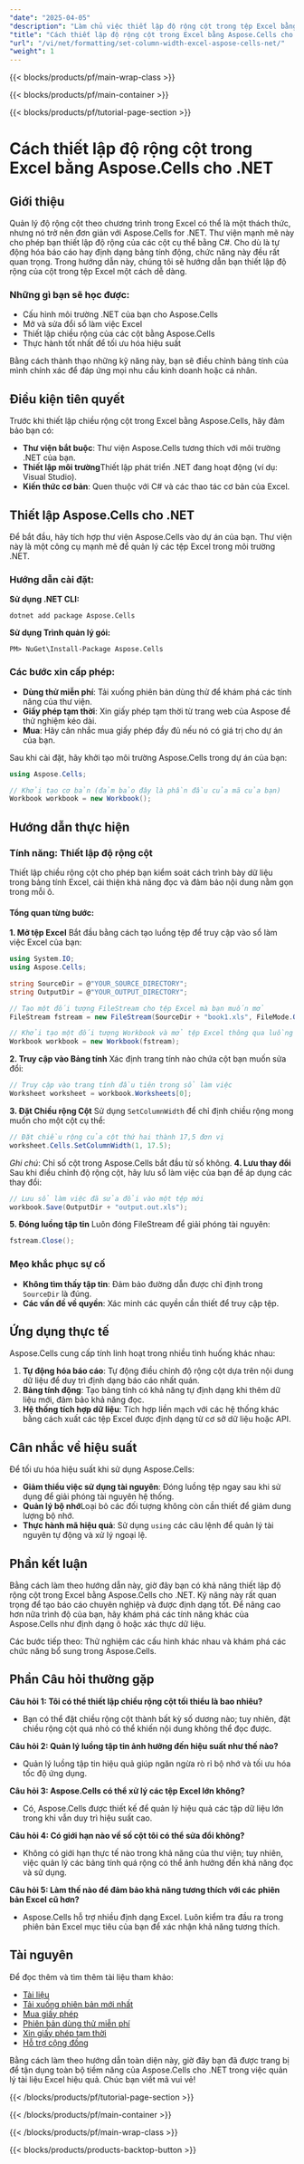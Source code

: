 ```yaml
---
"date": "2025-04-05"
"description": "Làm chủ việc thiết lập độ rộng cột trong tệp Excel bằng Aspose.Cells cho .NET với hướng dẫn toàn diện này. Tìm hiểu cách tự động định dạng bảng tính và cải thiện khả năng đọc dữ liệu."
"title": "Cách thiết lập độ rộng cột trong Excel bằng Aspose.Cells cho .NET - Hướng dẫn đầy đủ"
"url": "/vi/net/formatting/set-column-width-excel-aspose-cells-net/"
"weight": 1
---
```


{{< blocks/products/pf/main-wrap-class >}}

{{< blocks/products/pf/main-container >}}

{{< blocks/products/pf/tutorial-page-section >}}


# Cách thiết lập độ rộng cột trong Excel bằng Aspose.Cells cho .NET

## Giới thiệu

Quản lý độ rộng cột theo chương trình trong Excel có thể là một thách thức, nhưng nó trở nên đơn giản với Aspose.Cells for .NET. Thư viện mạnh mẽ này cho phép bạn thiết lập độ rộng của các cột cụ thể bằng C#. Cho dù là tự động hóa báo cáo hay định dạng bảng tính động, chức năng này đều rất quan trọng. Trong hướng dẫn này, chúng tôi sẽ hướng dẫn bạn thiết lập độ rộng của cột trong tệp Excel một cách dễ dàng.

### Những gì bạn sẽ học được:
- Cấu hình môi trường .NET của bạn cho Aspose.Cells
- Mở và sửa đổi sổ làm việc Excel
- Thiết lập chiều rộng của các cột bằng Aspose.Cells
- Thực hành tốt nhất để tối ưu hóa hiệu suất

Bằng cách thành thạo những kỹ năng này, bạn sẽ điều chỉnh bảng tính của mình chính xác để đáp ứng mọi nhu cầu kinh doanh hoặc cá nhân.

## Điều kiện tiên quyết

Trước khi thiết lập chiều rộng cột trong Excel bằng Aspose.Cells, hãy đảm bảo bạn có:
- **Thư viện bắt buộc**: Thư viện Aspose.Cells tương thích với môi trường .NET của bạn.
- **Thiết lập môi trường**Thiết lập phát triển .NET đang hoạt động (ví dụ: Visual Studio).
- **Kiến thức cơ bản**: Quen thuộc với C# và các thao tác cơ bản của Excel.

## Thiết lập Aspose.Cells cho .NET

Để bắt đầu, hãy tích hợp thư viện Aspose.Cells vào dự án của bạn. Thư viện này là một công cụ mạnh mẽ để quản lý các tệp Excel trong môi trường .NET.

### Hướng dẫn cài đặt:
**Sử dụng .NET CLI:**
```shell
dotnet add package Aspose.Cells
```
**Sử dụng Trình quản lý gói:**
```shell
PM> NuGet\Install-Package Aspose.Cells
```

### Các bước xin cấp phép:
- **Dùng thử miễn phí**: Tải xuống phiên bản dùng thử để khám phá các tính năng của thư viện.
- **Giấy phép tạm thời**: Xin giấy phép tạm thời từ trang web của Aspose để thử nghiệm kéo dài.
- **Mua**: Hãy cân nhắc mua giấy phép đầy đủ nếu nó có giá trị cho dự án của bạn.

Sau khi cài đặt, hãy khởi tạo môi trường Aspose.Cells trong dự án của bạn:
```csharp
using Aspose.Cells;

// Khởi tạo cơ bản (đảm bảo đây là phần đầu của mã của bạn)
Workbook workbook = new Workbook();
```

## Hướng dẫn thực hiện

### Tính năng: Thiết lập độ rộng cột

Thiết lập chiều rộng cột cho phép bạn kiểm soát cách trình bày dữ liệu trong bảng tính Excel, cải thiện khả năng đọc và đảm bảo nội dung nằm gọn trong mỗi ô.

#### Tổng quan từng bước:
**1. Mở tệp Excel**
Bắt đầu bằng cách tạo luồng tệp để truy cập vào sổ làm việc Excel của bạn:
```csharp
using System.IO;
using Aspose.Cells;

string SourceDir = @"YOUR_SOURCE_DIRECTORY";
string OutputDir = @"YOUR_OUTPUT_DIRECTORY";

// Tạo một đối tượng FileStream cho tệp Excel mà bạn muốn mở
FileStream fstream = new FileStream(SourceDir + "book1.xls", FileMode.Open);

// Khởi tạo một đối tượng Workbook và mở tệp Excel thông qua luồng
Workbook workbook = new Workbook(fstream);
```
**2. Truy cập vào Bảng tính**
Xác định trang tính nào chứa cột bạn muốn sửa đổi:
```csharp
// Truy cập vào trang tính đầu tiên trong sổ làm việc
Worksheet worksheet = workbook.Worksheets[0];
```
**3. Đặt Chiều rộng Cột**
Sử dụng `SetColumnWidth` để chỉ định chiều rộng mong muốn cho một cột cụ thể:
```csharp
// Đặt chiều rộng của cột thứ hai thành 17,5 đơn vị
worksheet.Cells.SetColumnWidth(1, 17.5);
```
*Ghi chú*: Chỉ số cột trong Aspose.Cells bắt đầu từ số không.
**4. Lưu thay đổi**
Sau khi điều chỉnh độ rộng cột, hãy lưu sổ làm việc của bạn để áp dụng các thay đổi:
```csharp
// Lưu sổ làm việc đã sửa đổi vào một tệp mới
workbook.Save(OutputDir + "output.out.xls");
```
**5. Đóng luồng tập tin**
Luôn đóng FileStream để giải phóng tài nguyên:
```csharp
fstream.Close();
```

### Mẹo khắc phục sự cố
- **Không tìm thấy tập tin**: Đảm bảo đường dẫn được chỉ định trong `SourceDir` là đúng.
- **Các vấn đề về quyền**: Xác minh các quyền cần thiết để truy cập tệp.

## Ứng dụng thực tế

Aspose.Cells cung cấp tính linh hoạt trong nhiều tình huống khác nhau:
1. **Tự động hóa báo cáo**: Tự động điều chỉnh độ rộng cột dựa trên nội dung dữ liệu để duy trì định dạng báo cáo nhất quán.
2. **Bảng tính động**: Tạo bảng tính có khả năng tự định dạng khi thêm dữ liệu mới, đảm bảo khả năng đọc.
3. **Hệ thống tích hợp dữ liệu**: Tích hợp liền mạch với các hệ thống khác bằng cách xuất các tệp Excel được định dạng từ cơ sở dữ liệu hoặc API.

## Cân nhắc về hiệu suất

Để tối ưu hóa hiệu suất khi sử dụng Aspose.Cells:
- **Giảm thiểu việc sử dụng tài nguyên**: Đóng luồng tệp ngay sau khi sử dụng để giải phóng tài nguyên hệ thống.
- **Quản lý bộ nhớ**Loại bỏ các đối tượng không còn cần thiết để giảm dung lượng bộ nhớ.
- **Thực hành mã hiệu quả**: Sử dụng `using` các câu lệnh để quản lý tài nguyên tự động và xử lý ngoại lệ.

## Phần kết luận

Bằng cách làm theo hướng dẫn này, giờ đây bạn có khả năng thiết lập độ rộng cột trong Excel bằng Aspose.Cells cho .NET. Kỹ năng này rất quan trọng để tạo báo cáo chuyên nghiệp và được định dạng tốt. Để nâng cao hơn nữa trình độ của bạn, hãy khám phá các tính năng khác của Aspose.Cells như định dạng ô hoặc xác thực dữ liệu.

Các bước tiếp theo: Thử nghiệm các cấu hình khác nhau và khám phá các chức năng bổ sung trong Aspose.Cells.

## Phần Câu hỏi thường gặp

**Câu hỏi 1: Tôi có thể thiết lập chiều rộng cột tối thiểu là bao nhiêu?**
- Bạn có thể đặt chiều rộng cột thành bất kỳ số dương nào; tuy nhiên, đặt chiều rộng cột quá nhỏ có thể khiến nội dung không thể đọc được.

**Câu hỏi 2: Quản lý luồng tập tin ảnh hưởng đến hiệu suất như thế nào?**
- Quản lý luồng tập tin hiệu quả giúp ngăn ngừa rò rỉ bộ nhớ và tối ưu hóa tốc độ ứng dụng.

**Câu hỏi 3: Aspose.Cells có thể xử lý các tệp Excel lớn không?**
- Có, Aspose.Cells được thiết kế để quản lý hiệu quả các tập dữ liệu lớn trong khi vẫn duy trì hiệu suất cao.

**Câu hỏi 4: Có giới hạn nào về số cột tôi có thể sửa đổi không?**
- Không có giới hạn thực tế nào trong khả năng của thư viện; tuy nhiên, việc quản lý các bảng tính quá rộng có thể ảnh hưởng đến khả năng đọc và sử dụng.

**Câu hỏi 5: Làm thế nào để đảm bảo khả năng tương thích với các phiên bản Excel cũ hơn?**
- Aspose.Cells hỗ trợ nhiều định dạng Excel. Luôn kiểm tra đầu ra trong phiên bản Excel mục tiêu của bạn để xác nhận khả năng tương thích.

## Tài nguyên

Để đọc thêm và tìm thêm tài liệu tham khảo:
- [Tài liệu](https://reference.aspose.com/cells/net/)
- [Tải xuống phiên bản mới nhất](https://releases.aspose.com/cells/net/)
- [Mua giấy phép](https://purchase.aspose.com/buy)
- [Phiên bản dùng thử miễn phí](https://releases.aspose.com/cells/net/)
- [Xin giấy phép tạm thời](https://purchase.aspose.com/temporary-license/)
- [Hỗ trợ cộng đồng](https://forum.aspose.com/c/cells/9)

Bằng cách làm theo hướng dẫn toàn diện này, giờ đây bạn đã được trang bị để tận dụng toàn bộ tiềm năng của Aspose.Cells cho .NET trong việc quản lý tài liệu Excel hiệu quả. Chúc bạn viết mã vui vẻ!


{{< /blocks/products/pf/tutorial-page-section >}}

{{< /blocks/products/pf/main-container >}}

{{< /blocks/products/pf/main-wrap-class >}}

{{< blocks/products/products-backtop-button >}}